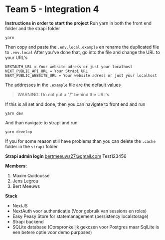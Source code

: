 # Team 5 - Integration 4

**Instructions in order to start the project**
Run yarn in both the front end folder and the strapi folder

    yarn

Then copy and paste the `.env.local.example` en rename the duplicated file to `.env.local`
After you've done that, go into the file and change the URL to your URL's

    NEXTAUTH_URL = Your website adress or just your localhost
    NEXT_PUBLIC_API_URL = Your Strapi URL
    NEXT_PUBLIC_WEBSITE_URL = Your website adress or just your localhost

The addresses in the `.example` file are the default values

> WARNING: Do not put a "/" behind the URL's

If this is all set and done, then you can navigate to front end and run

    yarn dev

And than navigate to strapi and run

    yarn develop

If you for some reason still have problems than you can delete the `.cache` folder in the `strapi` folder

**Strapi admin login**
bertmeeuws27@gmail.com
Test123456

**Members:**

1.  Maxim Quidousse
2.  Jens Legrou
3.  Bert Meeuws

**Stack**

- NextJS
- NextAuth voor authenticatie (Voor gebruik van sessions en roles)
- Easy Peasy Store for statemanagement (persistency localstorage)
- Strapi backend
- SQLite database (Oorspronkelijk gekozen voor Postgres maar SqlLite is een betere optie voor demo purposes)
